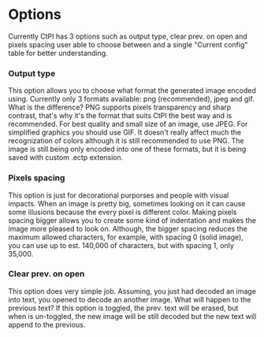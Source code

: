 # Options

Currently CtPI has 3 options such as output type, clear prev. on open and pixels spacing user able to choose between and a single
"Current config" table for better understanding.

### Output type
This option allows you to choose what format the generated image encoded using. Currently only 3 formats available:
png (recommended), jpeg and gif. What is the difference? PNG supports pixels transparency and sharp contrast, that's why it's the
format that suits CtPI the best way and is recommended. For best quality and small size of an image, use JPEG. For simplified
graphics you should use GIF. It doesn't really affect much the recognization of colors although it is still recommended to use PNG.
The image is still being only encoded into one of these formats, but it is being saved with custom .ectp extension.

### Pixels spacing
This option is just for decorational purporses and people with visual impacts. When an image is pretty big, sometimes looking on
it can cause some illusions because the every pixel is different color. Making pixels spacing bigger allows you to create some
kind of indentation and makes the image more pleased to look on. Although, the bigger spacing reduces the maximum allowed characters,
for example, with spacing 0 (solid image), you can use up to est. 140,000 of characters, but with spacing 1, only 35,000.

### Clear prev. on open
This option does very simple job. Assuming, you just had decoded an image into text, you opened to decode an another image. What will
happen to the previous text? If this option is toggled, the prev. text will be erased, but when is un-toggled, the new image will
be still decoded but the new text will append to the previous.
